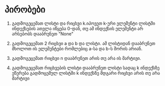 # პირობები

1. გადმოგეცემათ ლისტი და რიცხვი k.იპოვეთ k-ური ელემენტი ლისტში ინდექსების ათვლა იწყება 0-დან, თუ ამ ინდექსის ელემენტი არ არსებობს დააბრუნეთ "None"

2. გადმოგეცემათ 2 რიცხვი a და b და ლისტი. ამ ლისტიდან დააბრუნეთ მხოლოთ ის ელემენტები რომლებიც a-სა და b-ს შორის არიან.

3. გადმოგეცემათ რიცხვი n დააბრუნეთ არის თუ არა ის მარტივი.

4. გადმოგეცემათ რიცხვების ლისტი დააბრუნეთ ლისტი სადაც k ინდექსზე ეწერება გადმოცემულ ლისტში k ინდექსზე მდგარი რიცხვი არის თუ არა მარტივი
